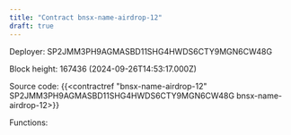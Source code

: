 ```yaml
---
title: "Contract bnsx-name-airdrop-12"
draft: true
---
```

Deployer: SP2JMM3PH9AGMASBD11SHG4HWDS6CTY9MGN6CW48G


 



Block height: 167436 (2024-09-26T14:53:17.000Z)

Source code: {{<contractref "bnsx-name-airdrop-12" SP2JMM3PH9AGMASBD11SHG4HWDS6CTY9MGN6CW48G bnsx-name-airdrop-12>}}

Functions:


